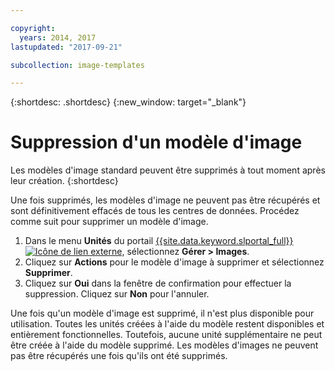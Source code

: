 ```yaml
---

copyright:
  years: 2014, 2017
lastupdated: "2017-09-21"

subcollection: image-templates

---
```


{:shortdesc: .shortdesc}
{:new_window: target="_blank"}

# Suppression d'un modèle d'image

Les modèles d'image standard peuvent être supprimés à tout moment après leur création.
{:shortdesc}

Une fois supprimés, les modèles d'image ne peuvent pas être récupérés et sont définitivement effacés de tous les centres de données. Procédez comme suit pour supprimer un modèle d'image.

1. Dans le menu **Unités** du portail [{{site.data.keyword.slportal_full}} ![Icône de lien externe](../../icons/launch-glyph.svg "Icône de lien externe")](https://control.softlayer.com/), sélectionnez **Gérer > Images**.
2. Cliquez sur **Actions** pour le modèle d'image à supprimer et sélectionnez **Supprimer**.
3. Cliquez sur **Oui** dans la fenêtre de confirmation pour effectuer la suppression. Cliquez sur **Non** pour l'annuler.

Une fois qu'un modèle d'image est supprimé, il n'est plus disponible pour utilisation. Toutes les unités créées à l'aide du modèle restent disponibles et entièrement fonctionnelles. Toutefois, aucune unité supplémentaire ne peut être créée à l'aide du modèle supprimé. Les modèles d'images ne peuvent pas être récupérés une fois qu'ils ont été supprimés.
